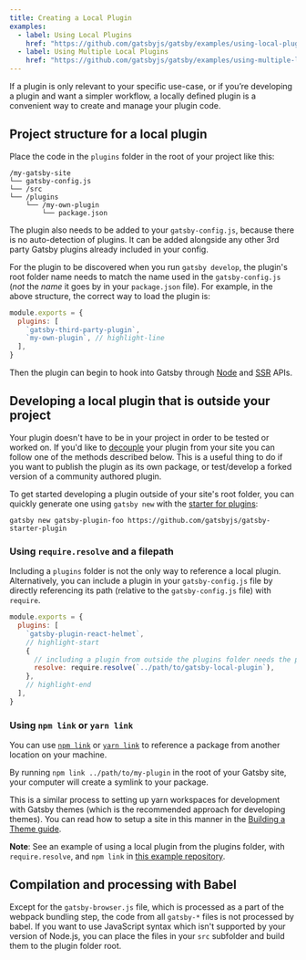 ```yaml
---
title: Creating a Local Plugin
examples:
  - label: Using Local Plugins
    href: "https://github.com/gatsbyjs/gatsby/examples/using-local-plugins"
  - label: Using Multiple Local Plugins
    href: "https://github.com/gatsbyjs/gatsby/examples/using-multiple-local-plugins"
---
```


If a plugin is only relevant to your specific use-case, or if you’re developing a plugin and want a simpler workflow, a locally defined plugin is a convenient way to create and manage your plugin code.

## Project structure for a local plugin

Place the code in the `plugins` folder in the root of your project like this:

```text
/my-gatsby-site
└── gatsby-config.js
└── /src
└── /plugins
    └── /my-own-plugin
        └── package.json
```

The plugin also needs to be added to your `gatsby-config.js`, because there is no auto-detection of plugins. It can be added alongside any other 3rd party Gatsby plugins already included in your config.

For the plugin to be discovered when you run `gatsby develop`, the plugin's root folder name needs to match the name used in the `gatsby-config.js` (_not_ the _name_ it goes by in your `package.json` file). For example, in the above structure, the correct way to load the plugin is:

```javascript:title=gatsby-config.js
module.exports = {
  plugins: [
    `gatsby-third-party-plugin`,
    `my-own-plugin`, // highlight-line
  ],
}
```

Then the plugin can begin to hook into Gatsby through [Node](/docs/reference/config-files/gatsby-node/) and [SSR](/docs/reference/config-files/gatsby-ssr/) APIs.

## Developing a local plugin that is outside your project

Your plugin doesn't have to be in your project in order to be tested or worked on. If you'd like to [decouple](/docs/glossary#decoupled) your plugin from your site you can follow one of the methods described below. This is a useful thing to do if you want to publish the plugin as its own package, or test/develop a forked version of a community authored plugin.

To get started developing a plugin outside of your site's root folder, you can quickly generate one using `gatsby new` with the [starter for plugins](https://github.com/gatsbyjs/gatsby/tree/master/starters/gatsby-starter-plugin):

```shell
gatsby new gatsby-plugin-foo https://github.com/gatsbyjs/gatsby-starter-plugin
```

### Using `require.resolve` and a filepath

Including a `plugins` folder is not the only way to reference a local plugin. Alternatively, you can include a plugin in your `gatsby-config.js` file by directly referencing its path (relative to the `gatsby-config.js` file) with `require`.

```javascript:title=gatsby-config.js
module.exports = {
  plugins: [
    `gatsby-plugin-react-helmet`,
    // highlight-start
    {
      // including a plugin from outside the plugins folder needs the path to it
      resolve: require.resolve(`../path/to/gatsby-local-plugin`),
    },
    // highlight-end
  ],
}
```

### Using `npm link` or `yarn link`

You can use [`npm link`](https://docs.npmjs.com/cli/link.html) or [`yarn link`](https://yarnpkg.com/lang/en/docs/cli/link/) to reference a package from another location on your machine.

By running `npm link ../path/to/my-plugin` in the root of your Gatsby site, your computer will create a symlink to your package.

This is a similar process to setting up yarn workspaces for development with Gatsby themes (which is the recommended approach for developing themes). You can read how to setup a site in this manner in the [Building a Theme guide](/tutorial/building-a-theme/#set-up-yarn-workspaces).

**Note**: See an example of using a local plugin from the plugins folder, with `require.resolve`, and `npm link` in [this example repository](https://github.com/gatsbyjs/gatsby/tree/master/examples/using-multiple-local-plugins).

## Compilation and processing with Babel

Except for the `gatsby-browser.js` file, which is processed as a part of the webpack bundling step, the code from all `gatsby-*` files is not processed by babel. If you want to use JavaScript syntax which isn't supported by your version of Node.js, you can place the files in your `src` subfolder and build them to the plugin folder root.
